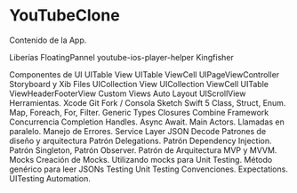 # YouTubeClone

Contenido de la App.

Liberías 
  FloatingPannel
  youtube-ios-player-helper
  Kingfisher

Componentes de UI
  UITable View
  UITable ViewCell
  UlPageViewController
  Storyboard y Xib Files
  UICollection View
  UICollection ViewCell
  UITable ViewHeaderFooterView
  Custom Views
  Auto Layout
  UIScrollView
Herramientas.
  Xcode
  Git Fork / Consola
  Sketch
Swift 5
  Class, Struct, Enum. Map, Foreach, For,
  Filter.
  Generic Types
  Closures
  Combine Framework
Concurrencia
  Completion Handles.
  Async Await.
  Main Actors.
  Llamadas en paralelo.
  Manejo de Errores.
  Service Layer
  JSON Decode
Patrones de diseño y arquitectura
  Patrón Delegations.
  Patrón Dependency Injection.
  Patrón Singleton, Patrón Observer.
  Patrón de Arquitectura MVP y MVVM.
Mocks
  Creación de Mocks.
  Utilizando mocks para Unit Testing.
  Método genérico para leer JSONs
Testing
  Unit Testing
  Convenciones.
  Expectations.
  UITesting
  Automation.
